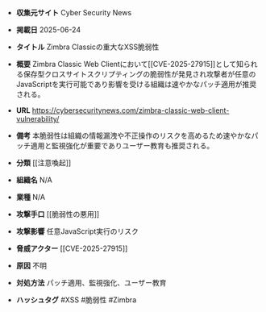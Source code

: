 - **収集元サイト**
Cyber Security News

- **掲載日**
2025-06-24

- **タイトル**
Zimbra Classicの重大なXSS脆弱性

- **概要**
Zimbra Classic Web Clientにおいて[[CVE-2025-27915]]として知られる保存型クロスサイトスクリプティングの脆弱性が発見され攻撃者が任意のJavaScriptを実行可能であり影響を受ける組織は速やかなパッチ適用が推奨される。

- **URL**
https://cybersecuritynews.com/zimbra-classic-web-client-vulnerability/

- **備考**
本脆弱性は組織の情報漏洩や不正操作のリスクを高めるため速やかなパッチ適用と監視強化が重要でありユーザー教育も推奨される。

- **分類**
[[注意喚起]]

- **組織名**
N/A

- **業種**
N/A

- **攻撃手口**
[[脆弱性の悪用]]

- **攻撃影響**
任意JavaScript実行のリスク

- **脅威アクター**
[[CVE-2025-27915]]

- **原因**
不明

- **対処方法**
パッチ適用、監視強化、ユーザー教育

- **ハッシュタグ**
#XSS #脆弱性 #Zimbra
